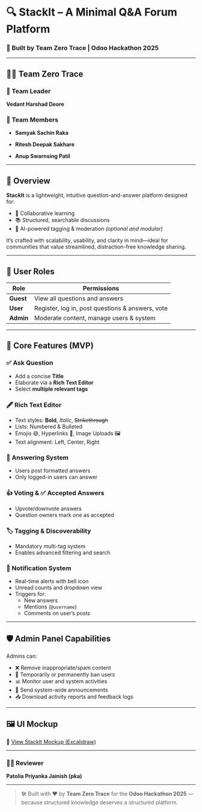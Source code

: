 # 🔍 StackIt – A Minimal Q&A Forum Platform  
### 🚀 Built by **Team Zero Trace** | Odoo Hackathon 2025

---

## 👨‍💻 Team Zero Trace

### 👑 Team Leader  
**Vedant Harshad Deore**  

### 👥 Team Members  
- **Samyak Sachin Raka**  

- **Ritesh Deepak Sakhare**  

- **Anup Swarnsing Patil**  

---

## 🧠 Overview

**StackIt** is a lightweight, intuitive question-and-answer platform designed for:
- 🤝 Collaborative learning  
- 📚 Structured, searchable discussions  
- 🤖 AI-powered tagging & moderation *(optional and modular)*

It’s crafted with scalability, usability, and clarity in mind—ideal for communities that value streamlined, distraction-free knowledge sharing.

---

## 👥 User Roles

| Role       | Permissions                                         |
|------------|-----------------------------------------------------|
| **Guest**  | View all questions and answers                      |
| **User**   | Register, log in, post questions & answers, vote    |
| **Admin**  | Moderate content, manage users & system             |

---

## 🔧 Core Features (MVP)

### ✅ Ask Question
- Add a concise **Title**
- Elaborate via a **Rich Text Editor**
- Select **multiple relevant tags**

### 🖋️ Rich Text Editor
- Text styles: **Bold**, *Italic*, ~~Strikethrough~~  
- Lists: Numbered & Bulleted  
- Emojis 😄, Hyperlinks 🔗, Image Uploads 🖼️  
- Text alignment: Left, Center, Right

### 💬 Answering System
- Users post formatted answers
- Only logged-in users can answer

### 👍 Voting & ✅ Accepted Answers
- Upvote/downvote answers
- Question owners mark one as accepted

### 🏷️ Tagging & Discoverability
- Mandatory multi-tag system
- Enables advanced filtering and search

### 🔔 Notification System
- Real-time alerts with bell icon  
- Unread counts and dropdown view  
- Triggers for:
  - New answers
  - Mentions (`@username`)
  - Comments on user’s posts

---

## 🛡️ Admin Panel Capabilities

Admins can:
- ❌ Remove inappropriate/spam content
- 🚫 Temporarily or permanently ban users
- 📊 Monitor user and system activities
- 📢 Send system-wide announcements
- 📥 Download activity reports and feedback logs

---

## 🖼️ UI Mockup

🔗 [View StackIt Mockup (Excalidraw)](https://link.excalidraw.com/l/65VNwvy7c4X/8bM86GXnnUN)

---

### 🧑‍⚖️ Reviewer  
**Patolia Priyanka Jainish (pka)**

---

> 🛠️ Built with ❤️ by **Team Zero Trace** for the **Odoo Hackathon 2025** —  
> because structured knowledge deserves a structured platform.
